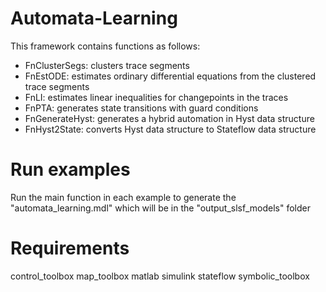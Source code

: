 # Automata-Learning
This framework contains functions as follows:
- FnClusterSegs: clusters trace segments
- FnEstODE: estimates ordinary differential equations from the clustered trace segments
- FnLI: estimates linear inequalities for changepoints in the traces
- FnPTA: generates state transitions with guard conditions
- FnGenerateHyst: generates a hybrid automation in Hyst data structure
- FnHyst2State: converts Hyst data structure to Stateflow data structure

# Run examples
Run the main function in each example to generate the "automata_learning.mdl" which will be in the "output_slsf_models" folder

# Requirements
control_toolbox
map_toolbox
matlab
simulink
stateflow
symbolic_toolbox